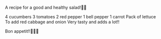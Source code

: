 A recipe for a good and healthy salad!🥗💚

4 cucumbers
3 tomatoes
2 red pepper
1 bell pepper
1 carrot
Pack of lettuce
To add red cabbage and onion
Very tasty and adds a lot!!

Bon appetit!!🥗🥙🥪

